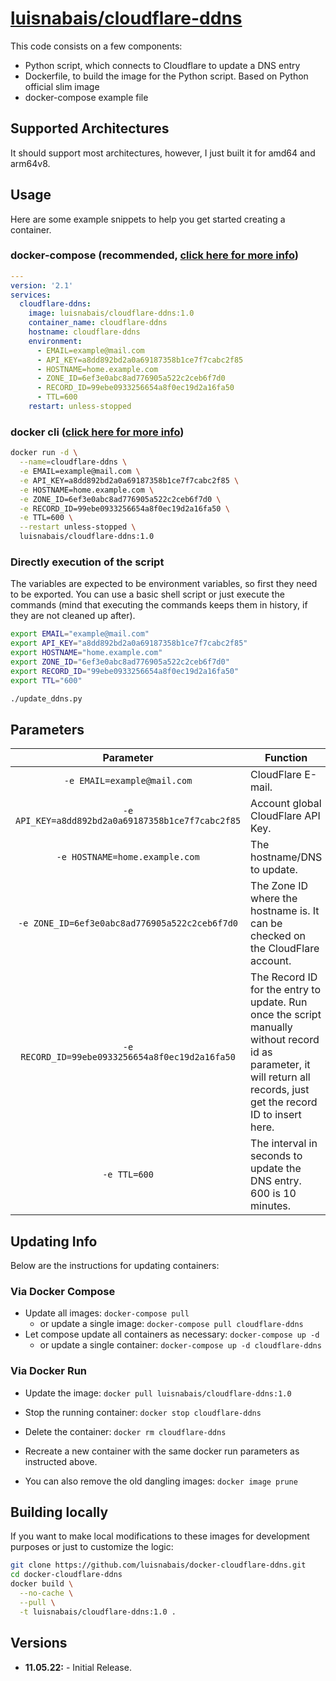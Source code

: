 # [luisnabais/cloudflare-ddns](https://github.com/luisnabais/docker-cloudflare-ddns)

This code consists on a few components:
- Python script, which connects to Cloudflare to update a DNS entry
- Dockerfile, to build the image for the Python script. Based on Python official slim image
- docker-compose example file

## Supported Architectures
It should support most architectures, however, I just built it for amd64 and arm64v8.


## Usage
Here are some example snippets to help you get started creating a container.

### docker-compose (recommended, [click here for more info](https://docs.linuxserver.io/general/docker-compose))

```yaml
---
version: '2.1'
services:
  cloudflare-ddns:
    image: luisnabais/cloudflare-ddns:1.0
    container_name: cloudflare-ddns
    hostname: cloudflare-ddns
    environment:
      - EMAIL=example@mail.com
      - API_KEY=a8dd892bd2a0a69187358b1ce7f7cabc2f85
      - HOSTNAME=home.example.com
      - ZONE_ID=6ef3e0abc8ad776905a522c2ceb6f7d0
      - RECORD_ID=99ebe0933256654a8f0ec19d2a16fa50
      - TTL=600
    restart: unless-stopped
```

### docker cli ([click here for more info](https://docs.docker.com/engine/reference/commandline/cli/))

```bash
docker run -d \
  --name=cloudflare-ddns \
  -e EMAIL=example@mail.com \
  -e API_KEY=a8dd892bd2a0a69187358b1ce7f7cabc2f85 \
  -e HOSTNAME=home.example.com \
  -e ZONE_ID=6ef3e0abc8ad776905a522c2ceb6f7d0 \
  -e RECORD_ID=99ebe0933256654a8f0ec19d2a16fa50 \
  -e TTL=600 \
  --restart unless-stopped \
  luisnabais/cloudflare-ddns:1.0
```

### Directly execution of the script

The variables are expected to be environment variables, so first they need to be exported. You can use a basic shell script or just execute the commands (mind that executing the commands keeps them in history, if they are not cleaned up after).
```bash
export EMAIL="example@mail.com"
export API_KEY="a8dd892bd2a0a69187358b1ce7f7cabc2f85"
export HOSTNAME="home.example.com"
export ZONE_ID="6ef3e0abc8ad776905a522c2ceb6f7d0"
export RECORD_ID="99ebe0933256654a8f0ec19d2a16fa50"
export TTL="600"

./update_ddns.py
```

## Parameters

| Parameter | Function |
| :----: | --- |
| `-e EMAIL=example@mail.com` | CloudFlare E-mail. |
| `-e API_KEY=a8dd892bd2a0a69187358b1ce7f7cabc2f85` | Account global CloudFlare API Key. |
| `-e HOSTNAME=home.example.com` | The hostname/DNS to update. |
| `-e ZONE_ID=6ef3e0abc8ad776905a522c2ceb6f7d0` | The Zone ID where the hostname is. It can be checked on the CloudFlare account. |
| `-e RECORD_ID=99ebe0933256654a8f0ec19d2a16fa50` | The Record ID for the entry to update. Run once the script manually without record id as parameter, it will return all records, just get the record ID to insert here. |
| `-e TTL=600` | The interval in seconds to update the DNS entry. 600 is 10 minutes. |


## Updating Info

Below are the instructions for updating containers:

### Via Docker Compose

* Update all images: `docker-compose pull`
  * or update a single image: `docker-compose pull cloudflare-ddns`
* Let compose update all containers as necessary: `docker-compose up -d`
  * or update a single container: `docker-compose up -d cloudflare-ddns`

### Via Docker Run

* Update the image: `docker pull luisnabais/cloudflare-ddns:1.0`
* Stop the running container: `docker stop cloudflare-ddns`
* Delete the container: `docker rm cloudflare-ddns`
* Recreate a new container with the same docker run parameters as instructed above.

* You can also remove the old dangling images: `docker image prune`

## Building locally

If you want to make local modifications to these images for development purposes or just to customize the logic:

```bash
git clone https://github.com/luisnabais/docker-cloudflare-ddns.git
cd docker-cloudflare-ddns
docker build \
  --no-cache \
  --pull \
  -t luisnabais/cloudflare-ddns:1.0 .
```
## Versions
* **11.05.22:** - Initial Release.
